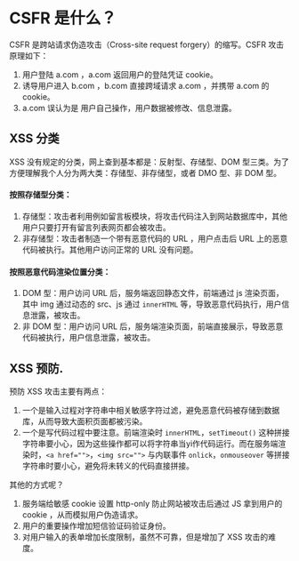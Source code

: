 <!--
 * @Author: monai
 * @Date: 2020-05-20 17:58:48
 * @LastEditors: monai
 * @LastEditTime: 2020-05-21 18:44:13
--> 
# CSFR 是什么？

CSFR 是跨站请求伪造攻击（Cross-site request forgery）的缩写。CSFR 攻击原理如下：
1. 用户登陆 a.com ，a.com 返回用户的登陆凭证 cookie。
2. 诱导用户进入 b.com ，b.com 直接跨域请求 a.com ，并携带 a.com 的 cookie。
3. a.com 误认为是 用户自己操作，用户数据被修改、信息泄露。

## XSS 分类

XSS 没有规定的分类，网上查到基本都是：反射型、存储型、DOM 型三类。为了方便理解我个人分为两大类：存储型、非存储型，或者 DMO 型、非 DOM 型。  

#### 按照存储型分类：
1. 存储型：攻击者利用例如留言板模块，将攻击代码注入到网站数据库中，其他用户只要打开有留言列表网页都会被攻击。
2. 非存储型：攻击者制造一个带有恶意代码的 URL ，用户点击后 URL 上的恶意代码被执行。其他用户访问正常的 URL 没有问题。

#### 按照恶意代码渲染位置分类：
1. DOM 型：用户访问 URL 后，服务端返回静态文件，前端通过 js 渲染页面，其中 img 通过动态的 src、js 通过 `innerHTML` 等，导致恶意代码执行，用户信息泄露，被攻击。
2. 非 DOM 型：用户访问 URL 后，服务端渲染页面，前端直接展示，导致恶意代码被执行，用户信息泄露，被攻击。

## XSS 预防.

预防 XSS 攻击主要有两点：
1. 一个是输入过程对字符串中相关敏感字符过滤，避免恶意代码被存储到数据库，从而导致大面积页面都被污染。
2. 一个是写代码过程中要注意。前端渲染时 `innerHTML`，`setTimeout()` 这种拼接字符串要小心，因为这些操作都可以将字符串当yi作代码运行。而在服务端渲染时，`<a href="">`，`<img src="">` 与内联事件 `onlick`，`onmouseover` 等拼接字符串时要小心，避免将未转义的代码直接拼接。

其他的方式呢？
1. 服务端给敏感 cookie 设置 http-only 防止网站被攻击后通过 JS 拿到用户的 cookie ，从而模拟用户伪造请求。
2. 用户的重要操作增加短信验证码验证身份。
3. 对用户输入的表单增加长度限制，虽然不可靠，但是增加了 XSS 攻击的难度。
